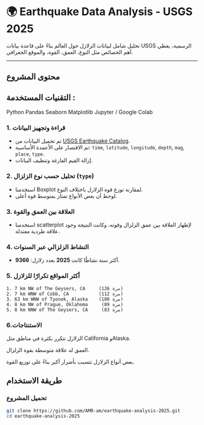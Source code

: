 # 🌍 Earthquake Data Analysis - USGS 2025

تحليل شامل لبيانات الزلازل حول العالم بناءً على قاعدة بيانات USGS الرسمية، يغطي أهم الخصائص مثل النوع، العمق، القوة، والموقع الجغرافي.

---

##  محتوى المشروع

## التقنيات المستخدمة :
Python
Pandas
Seaborn
Matplotlib
Jupyter / Google Colab

### 1. قراءة وتجهيز البيانات
- تم تحميل البيانات من [USGS Earthquake Catalog](https://earthquake.usgs.gov/earthquakes/search/).
- تم الاقتصار على الأعمدة الأساسية: `time`, `latitude`, `longitude`, `depth`, `mag`, `place`, `type`.
- إزالة القيم الفارغة وتنظيف البيانات.

### 2. تحليل حسب نوع الزلزال (`type`)
- استخدمنا Boxplot لمقارنة توزع قوة الزلازل باختلاف النوع.
- لوحظ أن بعض الأنواع تمتاز بمتوسط قوة أعلى.

### 3. العلاقة بين العمق والقوة
- استخدمنا scatterplot لإظهار العلاقة بين عمق الزلزال وقوته، وكانت النتيجة وجود علاقة طردية معتدلة.


### 4. النشاط الزلزالي عبر السنوات
- أكثر سنة نشاطًا كانت **2025** بعدد زلازل: **9366**.

### 5. أكثر المواقع تكرارًا للزلازل
```text
1. 7 km NW of The Geysers, CA     (126 مرة)
2. 7 km WNW of Cobb, CA           (112 مرة)
3. 63 km WNW of Tyonek, Alaska    (100 مرة)
4. 8 km NW of Prague, Oklahoma     (89 مرة)
5. 8 km NNW of The Geysers, CA     (83 مرة)
```
### 6.الاستنتاجات

الزلازل تتكرر بكثرة في مناطق مثل California وAlaska.

العمق له علاقة متوسطة بقوة الزلزال.

بعض أنواع الزلازل تتسبب بأضرار أكبر بناءً على توزيع القوة.

 ##  طريقة الاستخدام

### تحميل المشروع

```bash
git clone https://github.com/AMR-am/earthquake-analysis-2025.git
cd earthquake-analysis-2025

